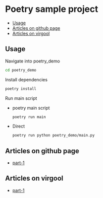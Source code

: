 # Poetry sample project

- [Usage](#usage)
- [Articles on github page](#github_articles)
- [Articles on virgool](#virgool_articles)

## Usage

Navigate into poetry_demo

```bash
cd poetry_demo
```

Install dependencies

```bash
poetry install
```

Run main script

- poetry main script

    ```bash
    poetry run main
    ```

- Direct

    ```bash
    poetry run python poetry_demo/main.py
    ```

## Articles on github page

- [part-1](https://iranipy.github.io/iranipy/poetry_part_1)

## Articles on virgool

- [part-1](https://vrgl.ir/RGO9t)
